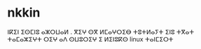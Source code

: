 # nkkin
ⵏⴽⵉⵏ ⵉⵙⵎⵏⵓ ⴰⵣⵔⵡⴰⵍ . ⴳⵉⵖ ⵙⴳ ⵍⵎⴰⵖⵔⵉⴱ 
ⵜⵓⵜⵍⴰⵢⵜ ⵉⵏⵓ ⵜⴳⴰⵜ ⵜⴰⵎⴰⵣⵉⵖⵜ 
ⵔⵉⵖ ⴰⴷ ⵙⵡⵓⵔⵉⵖ ⵉ ⵍⵉⵏⵓⴽⵙ linux
ⵜⴰⵏⵎⵉⵔⵜ
